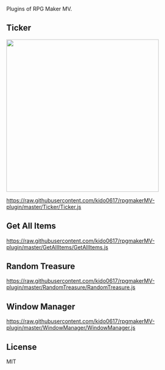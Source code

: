 Plugins of RPG Maker MV.

## Ticker

<img src="http://kido0617.github.io/img/2017-04-12-ticker/ticker.gif" width="400">

<https://raw.githubusercontent.com/kido0617/rpgmakerMV-plugin/master/Ticker/Ticker.js>

## Get All Items

<https://raw.githubusercontent.com/kido0617/rpgmakerMV-plugin/master/GetAlIItems/GetAllItems.js>

## Random Treasure

<https://raw.githubusercontent.com/kido0617/rpgmakerMV-plugin/master/RandomTreasure/RandomTreasure.js>

## Window Manager

<https://raw.githubusercontent.com/kido0617/rpgmakerMV-plugin/master/WindowManager/WindowManager.js>



## License

MIT
